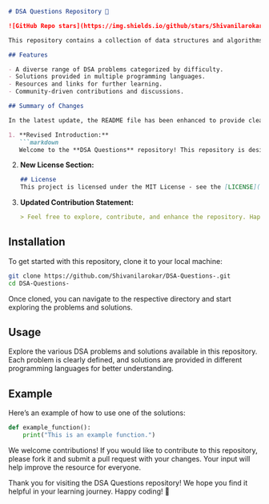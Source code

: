 ```markdown
# DSA Questions Repository 🚀

![GitHub Repo stars](https://img.shields.io/github/stars/Shivanilarokar/DSA-Questions-) ![GitHub forks](https://img.shields.io/github/forks/Shivanilarokar/DSA-Questions-) ![GitHub issues](https://img.shields.io/github/issues/Shivanilarokar/DSA-Questions-)

This repository contains a collection of data structures and algorithms (DSA) problems designed for learners and enthusiasts. It aims to provide a comprehensive set of problems that can aid in mastering DSA concepts.

## Features

- A diverse range of DSA problems categorized by difficulty.
- Solutions provided in multiple programming languages.
- Resources and links for further learning.
- Community-driven contributions and discussions.

## Summary of Changes

In the latest update, the README file has been enhanced to provide clearer information about the repository. Notable changes include:

1. **Revised Introduction:**
   ```markdown
   Welcome to the **DSA Questions** repository! This repository is designed for learners and enthusiasts of data structures and algorithms. It aims to provide a comprehensive set of problems that can aid in mastering DSA concepts.
   ```

2. **New License Section:**
   ```markdown
   ## License
   This project is licensed under the MIT License - see the [LICENSE](LICENSE) file for details.
   ```

3. **Updated Contribution Statement:**
   ```markdown
   > Feel free to explore, contribute, and enhance the repository. Happy coding! 😃
   ```

## Installation

To get started with this repository, clone it to your local machine:
```bash
git clone https://github.com/Shivanilarokar/DSA-Questions-.git
cd DSA-Questions-
```

Once cloned, you can navigate to the respective directory and start exploring the problems and solutions.

## Usage

Explore the various DSA problems and solutions available in this repository. Each problem is clearly defined, and solutions are provided in different programming languages for better understanding.

## Example

Here’s an example of how to use one of the solutions:
```python
def example_function():
    print("This is an example function.")
```

We welcome contributions! If you would like to contribute to this repository, please fork it and submit a pull request with your changes. Your input will help improve the resource for everyone.

Thank you for visiting the DSA Questions repository! We hope you find it helpful in your learning journey. Happy coding! 🎉
```